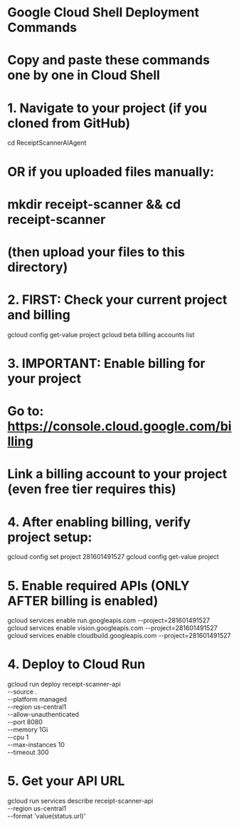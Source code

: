# Google Cloud Shell Deployment Commands
# Copy and paste these commands one by one in Cloud Shell

# 1. Navigate to your project (if you cloned from GitHub)
cd ReceiptScannerAIAgent

# OR if you uploaded files manually:
# mkdir receipt-scanner && cd receipt-scanner
# (then upload your files to this directory)

# 2. FIRST: Check your current project and billing
gcloud config get-value project
gcloud beta billing accounts list

# 3. IMPORTANT: Enable billing for your project
# Go to: https://console.cloud.google.com/billing
# Link a billing account to your project (even free tier requires this)

# 4. After enabling billing, verify project setup:
gcloud config set project 281601491527
gcloud config get-value project

# 5. Enable required APIs (ONLY AFTER billing is enabled)
gcloud services enable run.googleapis.com --project=281601491527
gcloud services enable vision.googleapis.com --project=281601491527
gcloud services enable cloudbuild.googleapis.com --project=281601491527

# 4. Deploy to Cloud Run
gcloud run deploy receipt-scanner-api \
  --source . \
  --platform managed \
  --region us-central1 \
  --allow-unauthenticated \
  --port 8080 \
  --memory 1Gi \
  --cpu 1 \
  --max-instances 10 \
  --timeout 300

# 5. Get your API URL
gcloud run services describe receipt-scanner-api \
  --region us-central1 \
  --format 'value(status.url)'
